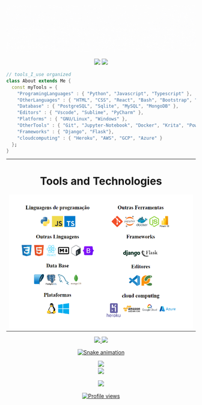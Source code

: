 

<!--
**snitraMnolraM/snitraMnolraM** is a ✨ _special_ ✨ repository because its `README.md` (this file) appears on your GitHub profile.

Here are some ideas to get you started:

- 🔭 I’m currently working on ...
- 🌱 I’m currently learning ...
- 👯 I’m looking to collaborate on ...
- 🤔 I’m looking for help with ...
- 💬 Ask me about ...
- 📫 How to reach me: ...
- 😄 Pronouns: ...
- ⚡ Fun fact: ...
-->

<div align="center" >
  
![Marlon.animation](https://github.com/snitraMnolraM/snitraMnolraM/blob/main/.github/workflows/Design%20sem%20nome.gif )

  

<a href = "mailto:marlonmartinsdeaquino@gmail.com"><img src="https://img.shields.io/badge/Gmail-D14836?style=for-the-badge&logo=gmail&logoColor=white" target="_blank"></a>
<a href="https://www.linkedin.com/in/marlon-martins-de-aquino-5b3923135" target="_blank"><img src="https://img.shields.io/badge/-LinkedIn-%230077B5?style=for-the-badge&logo=linkedin&logoColor=white" target="_blank"></a>   
 

</div>

```dart
// tools_I_use organized
class About extends Me {
  const myTools = {
    "ProgramingLanguages" : { "Python", "Javascript", "Typescript" },
    "OtherLanguages" : { "HTML", "CSS", "React", "Bash", "Bootstrap", "Json", "Markdown"},
    "Database" : { "PostgreSQL", "Sqlite", "MySQL", "MongoDB" },
    "Editors" : { "Vscode", "Sublime", "PyCharm" },
    "Platforms" : { "GNU/Linux", "Windows" },
    "OtherTools" : { "Git", "Jupyter-Notebook", "Docker", "Krita", "Power-BI" },
    "Frameworks" : { "Django", "Flask"},
    "cloudcomputing" : { "Heroku", "AWS", "GCP", "Azure" }
  };
}
```  
  
 
</div>


<table>
  <td align="center">
    <div>
      <h1>Tools and Technologies</h1>
      <img src="https://github.com/snitraMnolraM/snitraMnolraM/blob/main/.github/workflows/ferramentas.png"/>
      
    
    
  </div>
 </td>
</table>






<div align="center">
<a href="https://github.com/snitraMnolraM">
<img height="180em" src="https://github-readme-stats.vercel.app/api/top-langs/?username=snitraMnolraM&layout=compact&langs_count=7&theme=dark"/>
<img height="180em" src="https://github-readme-stats.vercel.app/api?username=snitraMnolraM&show_icons=true&theme=dark&include_all_commits=true&count_private=true"/>
</div>






<div align="center" >
  
![Snake animation](https://github.com/snitraMnolraM/snitraMnolraM/blob/output/github-contribution-grid-snake.svg)

<img src="https://github.com/SP-XD/SP-XD/blob/main/images/dino_rounded.gif?raw=true" href="https://github.com/SP-XD" width="700"/><br>
<img src="https://github.com/SP-XD/SP-XD/blob/main/images/this_page_is.gif?raw=true"  width="300"/>

<div>
          
          

  
<p align="center">
<img src="http://img.shields.io/static/v1?label=STATUS&message=EM%20DESENVOLVIMENTO&color=GREEN&style=for-the-badge"/>

![Profile views](https://gpvc.arturio.dev/snitraMnolraM)  
</p>  

          

  
 
          
          
          
